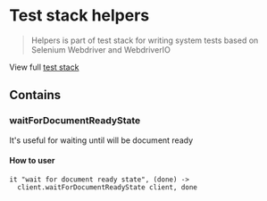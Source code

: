 # Test stack helpers
> Helpers is part of test stack for writing system tests based on Selenium Webdriver and WebdriverIO

View full [test stack](https://github.com/test-stack)

## Contains

### waitForDocumentReadyState
It's useful for waiting until will be document ready

#### How to user
```
it "wait for document ready state", (done) ->
  client.waitForDocumentReadyState client, done
```
